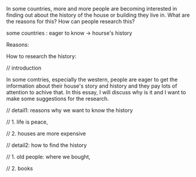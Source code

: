 In some countries, more and more people are becoming interested in finding out about the history of the house or building they live in. 
What are the reasons for this? 
How can people research this? 



some countries : eager to know -> hourse's history 

Reasons:

How to research the history:



// introduction

In some comtries, especially the western, people are eager to get the information about their house's story and history and they pay lots of attention to achive that. In this essay, I will discuss why is it and I want to make some suggestions for the research.

// detail1: reasons why we want to know the history

// 1. life is peace, 

// 2. houses are more expensive



// detail2: how to find the history

// 1. old people: where we bought, 

// 2. books




